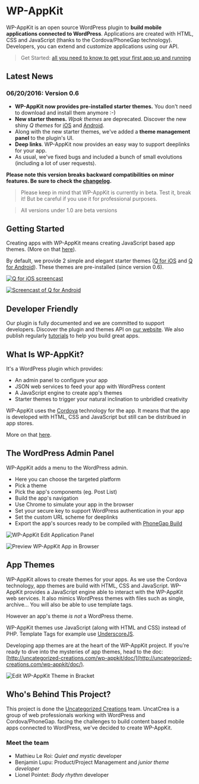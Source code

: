 # WP-AppKit
WP-AppKit is an open source WordPress plugin to **build mobile applications connected to WordPress**. Applications are created with HTML, CSS and JavaScript (thanks to the Cordova/PhoneGap technology). Developers, you can extend and customize applications using our API.

> Get Started: [all you need to know to get your first app up and running](http://uncategorized-creations.com/wp-appkit/doc/getting-started/)

## Latest News

### 06/20/2016: Version 0.6
* **WP-AppKit now provides pre-installed starter themes.** You don't need to download and install them anymore :-)
* **New starter themes.** _Wpak themes_ are deprecated. Discover the new shiny _Q themes_ for [iOS](https://github.com/uncatcrea/q-ios) and [Android](https://github.com/uncatcrea/q-android).
* Along with the new starter themes, we've added a **theme management panel** to the plugin's UI.
* **Deep links**. WP-AppKit now provides an easy way to support deeplinks for your app.
* As usual, we've fixed bugs and included a bunch of small evolutions (including a lot of user requests).

**Please note this version breaks backward compatibilities on minor features. Be sure to check the [changelog](https://github.com/uncatcrea/wp-app-kit/blob/master/CHANGELOG.md).**

> Please keep in mind that WP-AppKit is currently in beta. Test it, break it! But be careful if you use it for professional purposes.

> All versions under 1.0 are beta versions

## Getting Started
Creating apps with WP-AppKit means creating JavaScript based app themes. (More on that [here](https://github.com/uncatcrea/wp-appkit/blob/master/README.md#app-themes)).

By default, we provide 2 simple and elegant starter themes ([Q for iOS](https://www.youtube.com/watch?v=jkjtkH6wDys) and [Q for Android](https://www.youtube.com/watch?v=fSQVx8-rqCY)). These themes are pre-installed (since version 0.6).

[![Q for iOS screencast](https://cloud.githubusercontent.com/assets/6179747/16109069/3ce3516c-33a7-11e6-8b90-507d661a3ffc.png)](https://www.youtube.com/watch?v=jkjtkH6wDys)

[![Screencast of Q for Android](https://cloud.githubusercontent.com/assets/7415862/16109551/c05a183a-33a9-11e6-868f-bcc1c23df5da.png)](https://www.youtube.com/watch?v=fSQVx8-rqCY)

## Developer Friendly
Our plugin is fully documented and we are committed to support developers. Discover the plugin and themes API on [our website](http://uncategorized-creations.com/wp-appkit/doc/). We also publish regularly [tutorials](http://uncategorized-creations.com/tag/tutorials/) to help you build great apps.

## What Is WP-AppKit?
It's a WordPress plugin which provides:
* An admin panel to configure your app
* JSON web services to feed your app with WordPress content
* A JavaScript engine to create app's themes
* Starter themes to trigger your natural inclination to unbridled creativity

WP-AppKit uses the [Cordova](http://cordova.apache.org/) technology for the app. It means that the app is developed with HTML, CSS and JavaScript but still can be distribued in app stores.

More on that [here](http://uncategorized-creations.com/wp-appkit/).

## The WordPress Admin Panel
WP-AppKit adds a menu to the WordPress admin.
* Here you can choose the targeted platform
* Pick a theme
* Pick the app's components (eg. Post List)
* Build the app's navigation
* Use Chrome to simulate your app in the browser
* Set your secure key to support WordPress authentication in your app
* Set the custom URL scheme for deeplinks
* Export the app's sources ready to be compiled with [PhoneGap Build](https://build.phonegap.com/)

![WP-AppKit Edit Application Panel](https://cloud.githubusercontent.com/assets/6179747/16171841/36a01202-357a-11e6-888e-e38f046fdf39.jpg)

![Preview WP-AppKit App in Browser](https://cloud.githubusercontent.com/assets/6179747/16171844/45c5729a-357a-11e6-819a-0f3d80dbaec1.jpg)

## App Themes
WP-AppKit allows to create themes for your apps. As we use the Cordova technology, app themes are build with HTML, CSS and JavaScript. WP-AppKit provides a JavaScript engine able to interact with the WP-AppKit web services. It also mimics WordPress themes with files such as single, archive... You will also be able to use template tags.

However an app's theme *is not* a WordPress theme.

WP-AppKit themes use JavaScript (along with HTML and CSS) instead of PHP. Template Tags for example use [UnderscoreJS](http://underscorejs.org/).

Developing app themes are at the heart of the WP-AppKit project. If you're ready to dive into the mysteries of app themes, head to the doc: [http://uncategorized-creations.com/wp-appkit/doc/](http://uncategorized-creations.com/wp-appkit/doc/).

![Edit WP-AppKit Theme in Bracket](https://cloud.githubusercontent.com/assets/6179747/16171843/3d4ea686-357a-11e6-91de-2f2ea82a513b.jpg)

## Who's Behind This Project?
This project is done the [Uncategorized Creations](http://uncategorized-creations.com/) team. UncatCrea is a group of web professionals working with WordPress and Cordova/PhoneGap. facing the challenges to build content based mobile apps connected to WordPress, we've decided to create WP-AppKit.

### Meet the team
* Mathieu Le Roi: _Quiet and mystic_ developer
* Benjamin Lupu: Product/Project Management and _junior theme developer_
* Lionel Pointet: _Body rhythm_ developer